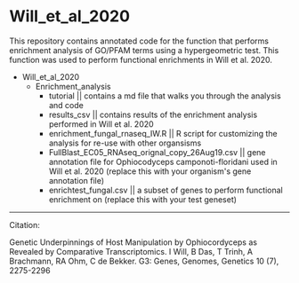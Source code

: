 # Will_et_al_2020
This repository contains annotated code for the function that performs enrichment analysis of GO/PFAM terms using a hypergeometric test. This function was used to perform functional enrichments in Will et al. 2020. 

- Will_et_al_2020
  - Enrichment_analysis
    - tutorial || contains a md file that walks you through the analysis and code
    - results_csv || contains results of the enrichment analysis performed in Will et al. 2020
    - enrichment_fungal_rnaseq_IW.R || R script for customizing the analysis for re-use with other organsisms
    - FullBlast_EC05_RNAseq_orignal_copy_26Aug19.csv || gene annotation file for Ophiocodyceps camponoti-floridani used in Will et al. 2020 (replace this with your organism's gene annotation file)
    - enrichtest_fungal.csv || a subset of genes to perform functional enrichment on (replace this with your test geneset)
---------
Citation:

Genetic Underpinnings of Host Manipulation by Ophiocordyceps as Revealed by Comparative Transcriptomics.
I Will, B Das, T Trinh, A Brachmann, RA Ohm, C de Bekker. 
G3: Genes, Genomes, Genetics 10 (7), 2275-2296

